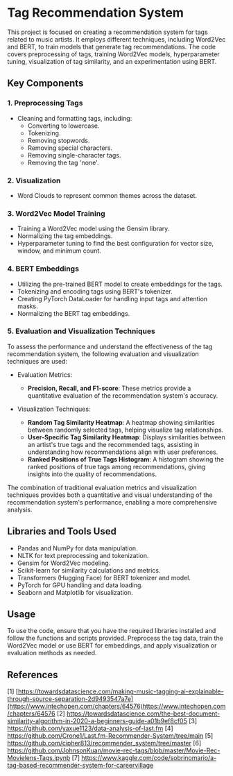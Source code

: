 # Tag Recommendation System

This project is focused on creating a recommendation system for tags related to music artists. It employs different techniques, including Word2Vec and BERT, to train models that generate tag recommendations. The code covers preprocessing of tags, training Word2Vec models, hyperparameter tuning, visualization of tag similarity, and an experimentation using BERT.

## Key Components

### 1. **Preprocessing Tags**
   - Cleaning and formatting tags, including:
     - Converting to lowercase.
     - Tokenizing.
     - Removing stopwords.
     - Removing special characters.
     - Removing single-character tags.
     - Removing the tag 'none'.
       
### 2. **Visualization**
   - Word Clouds to represent common themes across the dataset.

### 3. **Word2Vec Model Training**
   - Training a Word2Vec model using the Gensim library.
   - Normalizing the tag embeddings.
   - Hyperparameter tuning to find the best configuration for vector size, window, and minimum count.

### 4. **BERT Embeddings**
   - Utilizing the pre-trained BERT model to create embeddings for the tags.
   - Tokenizing and encoding tags using BERT's tokenizer.
   - Creating PyTorch DataLoader for handling input tags and attention masks.
   - Normalizing the BERT tag embeddings.

### 5. **Evaluation and Visualization Techniques**
To assess the performance and understand the effectiveness of the tag recommendation system, the following evaluation and visualization techniques are used:

-  Evaluation Metrics:
    - **Precision, Recall, and F1-score**: These metrics provide a quantitative evaluation of the recommendation system's accuracy.

- Visualization Techniques:
    - **Random Tag Similarity Heatmap**: A heatmap showing similarities between randomly selected tags, helping visualize tag relationships. 
    - **User-Specific Tag Similarity Heatmap**: Displays similarities between an artist's true tags and the recommended tags, assisting in understanding how recommendations align with user preferences. 
    - **Ranked Positions of True Tags Histogram**: A histogram showing the ranked positions of true tags among recommendations, giving insights into the quality of recommendations. 

The combination of traditional evaluation metrics and visualization techniques provides both a quantitative and visual understanding of the recommendation system's performance, enabling a more comprehensive analysis.

## Libraries and Tools Used
   - Pandas and NumPy for data manipulation.
   - NLTK for text preprocessing and tokenization.
   - Gensim for Word2Vec modeling.
   - Scikit-learn for similarity calculations and metrics.
   - Transformers (Hugging Face) for BERT tokenizer and model.
   - PyTorch for GPU handling and data loading.
   - Seaborn and Matplotlib for visualization.

## Usage
To use the code, ensure that you have the required libraries installed and follow the functions and scripts provided. Preprocess the tag data, train the Word2Vec model or use BERT for embeddings, and apply visualization or evaluation methods as needed.

## References
[1] [https://towardsdatascience.com/making-music-tagging-ai-explainable-through-source-separation-2d9493547a7e](https://www.intechopen.com/chapters/64576)https://www.intechopen.com/chapters/64576
[2] https://towardsdatascience.com/the-best-document-similarity-algorithm-in-2020-a-beginners-guide-a01b9ef8cf05
[3] https://github.com/yaxue1123/data-analysis-of-last.fm
[4] https://github.com/Crone1/Last.fm-Recommender-System/tree/main
[5] https://github.com/cipher813/recommender_system/tree/master
[6] https://github.com/JohnsonKuan/movie-rec-tags/blob/master/Movie-Rec-Movielens-Tags.ipynb
[7] https://www.kaggle.com/code/sobrinomario/a-tag-based-recommender-system-for-careervillage
